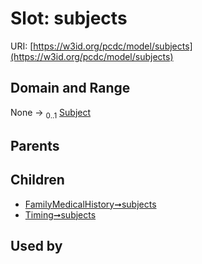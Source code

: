 
# Slot: subjects




URI: [https://w3id.org/pcdc/model/subjects](https://w3id.org/pcdc/model/subjects)


## Domain and Range

None &#8594;  <sub>0..1</sub> [Subject](Subject.md)

## Parents


## Children

 *  [FamilyMedicalHistory➞subjects](FamilyMedicalHistory_subjects.md)
 *  [Timing➞subjects](Timing_subjects.md)

## Used by

